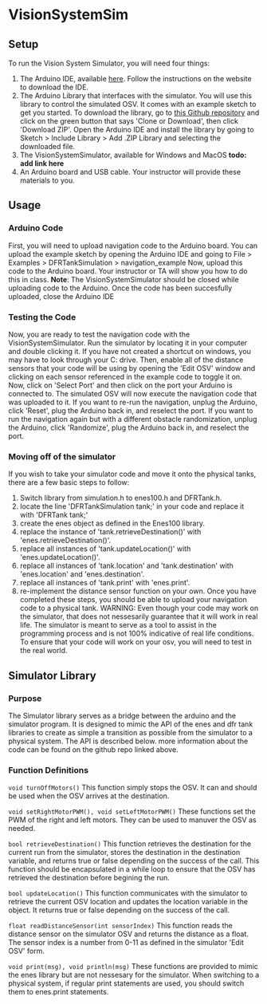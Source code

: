 # VisionSystemSim #

## Setup ##
To run the Vision System Simulator, you will need four things:
1. The Arduino IDE, available [here](https://www.arduino.cc/en/Main/Software#download). Follow the instructions on the website to download the IDE.
2. The Arduino Library that interfaces with the simulator. You will use this library to control the simulated OSV. It comes with an example sketch to get you started. To download the library, go to [this Github repository](https://github.com/umdenes100/SimulatorArduinoLibrary) and click on the green button that says 'Clone or Download', then click 'Download ZIP'.  Open the Arduino IDE and install the library by going to Sketch > Include Library > Add .ZIP Library and selecting the downloaded file.
3. The VisionSystemSimulator, available for Windows and MacOS **todo: add link here**
4. An Arduino board and USB cable. Your instructor will provide these materials to you.

## Usage ##

### Arduino Code ###
First, you will need to upload navigation code to the Arduino board. You can upload the example sketch by opening the Arduino IDE and going to File > Examples > DFRTankSimulation > navigation_example
Now, upload this code to the Arduino board. Your instructor or TA will show you how to do this in class.
**Note**: The VisionSystemSimulator should be closed while uploading code to the Arduino.
Once the code has been succesfully uploaded, close the Arduino IDE

### Testing the Code ###
Now, you are ready to test the navigation code with the VisionSystemSimulator.
Run the simulator by locating it in your computer and double clicking it. If you have not created a shortcut on windows, you may have to look through your C: drive.
Then, enable all of the distance sensors that your code will be using by opening the 'Edit OSV' window and clicking on each sensor referenced in the example code to toggle it on.
Now, click on 'Select Port' and then click on the port your Arduino is connected to.
The simulated OSV will now execute the navigation code that was uploaded to it. If you want to re-run the navigation, unplug the Arduino, click 'Reset', plug the Arduino back in, and reselect the port. If you want to run the navigation again but with a different obstacle randomization, unplug the Arduino, click 'Randomize', plug the Arduino back in, and reselect the port.

### Moving off of the simulator ###
If you wish to take your simulator code and move it onto the physical tanks, there are a few basic steps to follow:
1. Switch library from simulation.h to enes100.h and DFRTank.h.
2. locate the line 'DFRTankSimulation tank;' in your code and replace it with 'DFRTank tank;'
3. create the enes object as defined in the Enes100 library.
4. replace the instance of 'tank.retrieveDestination()' with 'enes.retrieveDestination()'.
5. replace all instances of 'tank.updateLocation()' with 'enes.updateLocation()'.
6. replace all instances of 'tank.location' and 'tank.destination' with 'enes.location' and 'enes.destination'.
7. replace all instances of 'tank.print' with 'enes.print'.
8. re-implement the distance sensor function on your own.
Once you have completed these steps, you should be able to upload your navigation code to a physical tank. WARNING: Even though your code may work on the simulator, that does not nessesarily guarantee that it will work in real life. The simulator is meant to serve as a tool to assist in the programming process and is not 100% indicative of real life conditions. To ensure that your code will work on your osv, you will need to test in the real world.

## Simulator Library ##

### Purpose ###
The Simulator library serves as a bridge between the arduino and the simulator program. It is designed to mimic the API of the enes and dfr tank libraries to create as simple a transition as possible from the simulator to a physical system. The API is described below. more information about the code can be found on the github repo linked above.

### Function Definitions ###
`void turnOffMotors()`
This function simply stops the OSV. It can and should be used when the OSV arrives at the destination.

`void setRightMotorPWM(), void setLeftMotorPWM()`
These functions set the PWM of the right and left motors. They can be used to manuver the OSV as needed.

`bool retrieveDestination()`
This function retrieves the destination for the current run from the simulator, stores the destination in the destination variable, and returns true or false depending on the success of the call. This function should be encapsulated in a while loop to ensure that the OSV has retrieved the destination before begining the run.

`bool updateLocation()`
This function communicates with the simulator to retrieve the current OSV location and updates the location variable in the object. It returns true or false depending on the success of the call.

`float readDistanceSensor(int sensorIndex)`
This function reads the distance sensor on the simulator OSV and returns the distance as a float. The sensor index is a number from 0-11 as defined in the simulator 'Edit OSV' form.

`void print(msg), void println(msg)`
These functions are provided to mimic the enes library but are not nessesary for the simulator. When switching to a physical system, if regular print statements are used, you should switch them to enes.print statements.
